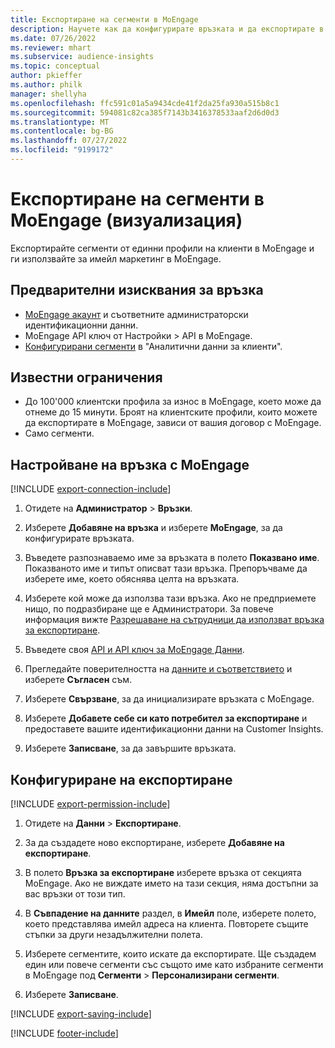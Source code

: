 ```yaml
---
title: Експортиране на сегменти в MoEngage
description: Научете как да конфигурирате връзката и да експортирате в MoEngage.
ms.date: 07/26/2022
ms.reviewer: mhart
ms.subservice: audience-insights
ms.topic: conceptual
author: pkieffer
ms.author: philk
manager: shellyha
ms.openlocfilehash: ffc591c01a5a9434cde41f2da25fa930a515b8c1
ms.sourcegitcommit: 594081c82ca385f7143b3416378533aaf2d6d0d3
ms.translationtype: MT
ms.contentlocale: bg-BG
ms.lasthandoff: 07/27/2022
ms.locfileid: "9199172"
---
```

# <a name="export-segments-to-moengage-preview"></a>Експортиране на сегменти в MoEngage (визуализация)

Експортирайте сегменти от единни профили на клиенти в MoEngage и ги използвайте за имейл маркетинг в MoEngage.

## <a name="prerequisites-for-a-connection"></a>Предварителни изисквания за връзка

- [MoEngage акаунт](https://www.moengage.com/) и съответните администраторски идентификационни данни.
- MoEngage API ключ от Настройки > API в MoEngage.
- [Конфигурирани сегменти](segments.md) в "Аналитични данни за клиенти".

## <a name="known-limitations"></a>Известни ограничения

- До 100'000 клиентски профила за износ в MoEngage, което може да отнеме до 15 минути. Броят на клиентските профили, които можете да експортирате в MoEngage, зависи от вашия договор с MoEngage.
- Само сегменти.

## <a name="set-up-connection-to-moengage"></a>Настройване на връзка с MoEngage

[!INCLUDE [export-connection-include](includes/export-connection-admn.md)]

1. Отидете на **Администратор** > **Връзки**.

1. Изберете **Добавяне на връзка** и изберете **MoEngage**, за да конфигурирате връзката.

1. Въведете разпознаваемо име за връзката в полето **Показвано име**. Показваното име и типът описват тази връзка. Препоръчваме да изберете име, което обяснява целта на връзката.

1. Изберете кой може да използва тази връзка. Ако не предприемете нищо, по подразбиране ще е Администратори. За повече информация вижте [Разрешаване на сътрудници да използват връзка за експортиране](connections.md#allow-contributors-to-use-a-connection-for-exports).

1. Въведете своя [API и API ключ за MoEngage Данни](https://developers.moengage.com/hc/articles/4404674776724-Overview#:~:text=Navigate%20to%20Settings%20%3E%20APIs%20%3E%20DATA,ID%20Password%20%2D%20DATA%20API%20KEY).

1. Прегледайте поверителността на [данните и съответствието](connections.md#data-privacy-and-compliance) и изберете **Съгласен** съм.

1. Изберете **Свързване**, за да инициализирате връзката с MoEngage.

1. Изберете **Добавете себе си като потребител за експортиране** и предоставете вашите идентификационни данни на Customer Insights.

1. Изберете **Записване**, за да завършите връзката.

## <a name="configure-an-export"></a>Конфигуриране на експортиране

[!INCLUDE [export-permission-include](includes/export-permission.md)]

1. Отидете на **Данни** > **Експортиране**.

1. За да създадете ново експортиране, изберете **Добавяне на експортиране**.

1. В полето **Връзка за експортиране** изберете връзка от секцията MoEngage. Ако не виждате името на тази секция, няма достъпни за вас връзки от този тип.

1. В **Съвпадение на данните** раздел, в **Имейл** поле, изберете полето, което представлява имейл адреса на клиента. Повторете същите стъпки за други незадължителни полета.

1. Изберете сегментите, които искате да експортирате. Ще създадем един или повече сегменти със същото име като избраните сегменти в MoEngage под **Сегменти** > **Персонализирани сегменти**.

1. Изберете **Записване**.

[!INCLUDE [export-saving-include](includes/export-saving.md)]

[!INCLUDE [footer-include](includes/footer-banner.md)]
